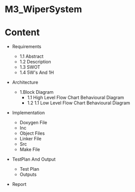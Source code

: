 # M3_WiperSystem

# **Content**

- Requirements
   - 1.1 Abstract
   - 1.2 Description
   - 1.3 SWOT
   - 1.4 5W's And 1H

- Architecture
   - 1.Block Diagram
     - 1.1 High Level Flow Chart Behavioural Diagram
     - 1.2 1.1 Low Level Flow Chart Behavioural Diagram

- Implementation
   - Doxygen File
   - Inc
   - Object Files
   - Linker File
   - Src
   - Make File

- TestPlan And Output
  - Test Plan
  - Outputs
  
- Report

 